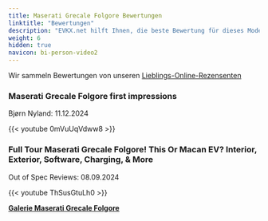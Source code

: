 ```yaml
---
title: Maserati Grecale Folgore Bewertungen
linktitle: "Bewertungen"
description: "EVKX.net hilft Ihnen, die beste Bewertung für dieses Modell zu finden."
weight: 6
hidden: true
navicon: bi-person-video2
---
```

Wir sammeln Bewertungen von unseren [Lieblings-Online-Rezensenten](../../../../../guides/evreviewers/)

<div class="container text-center shadow p-2 pe-4 mb-5 bg-body-tertiary rounded border">
<h3>Maserati Grecale Folgore first impressions</h3>
<p>Bjørn Nyland: 11.12.2024</p>

{{< youtube 0mVuUqVdww8 >}}

</div>
<div class="container text-center shadow p-2 pe-4 mb-5 bg-body-tertiary rounded border">
<h3>Full Tour Maserati Grecale Folgore! This Or Macan EV? Interior, Exterior, Software, Charging, & More</h3>
<p>Out of Spec Reviews: 08.09.2024</p>

{{< youtube ThSusGtuLh0 >}}

</div>
<div class="mt-3 mb-3">
<a href="../gallery/" class="text-decoration-none text-black">
<strong><i class="bi-arrow-left"></i>Galerie  </strong>
</a>
<a href="../" class="text-decoration-none text-black float-end">
<strong>Maserati Grecale Folgore <i class="bi-arrow-right"></i></strong>
</a>
</div>
